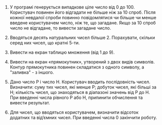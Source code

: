 1. У програмі генерується випадкове ціле число від 0 до 100. Користувач повинен його відгадати не більше ніж за 10 спроб. Після кожної невдалої спроби повинно повідомлятися чи більше чи менше введене користувачем число, ніж те, що загадане. Якщо за 10 спроб число не відгадане, то вивести загадане число.

2. Вводяться десять натуральних чисел більше 2. Порахувати, скільки серед них чисел, що кратні 5-ти.

3. Вивести на екран таблицю множення (від 1 до 9).

4. Вивести на екран «прямокутник», утворений з двох видів символів. Контур прямокутника повинен складатися з одного символу, а "заливка" - з іншого.

5. Дано число P  і число H. Користувач вводить послідовність чисел. Визначити: суму тих чисел, які менше P; добуток чисел, які більші за H; кількість чисел, що знаходяться  в діапазоні значень від P до H. При введенні числа рівного P або H, припинити обчислення та вивести результат.

6. Для чисел, що вводяться користувачем, визначити відсоток додатних та від’ємних чисел. При введенні числа 0 закінчити роботу.
